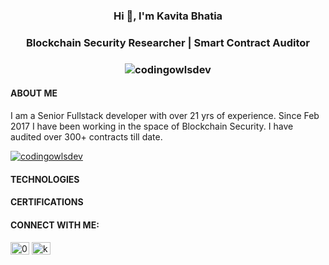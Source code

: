 ### **<div align="center"> Hi 👋, I'm Kavita Bhatia </div>**
### <div align="center">Blockchain Security Researcher | Smart Contract Auditor</div>
### <div align="center"> <img src="https://komarev.com/ghpvc/?username=codingowlsdev&label=Profile%20views&color=0e75b6&style=flat" alt="codingowlsdev" /> </div>

#### **ABOUT ME**
I am a Senior Fullstack developer with over 21 yrs of experience. Since Feb 2017 I have been working in the space of Blockchain Security. I have audited over 300+ contracts till date.
<p align="left"> <a href="https://github.com/codingowlsdev/github-profile-trophy"><img src="https://github-profile-trophy.vercel.app/?username=codingowlsdev&title=Joined,Repositories,Commits,Followers&row=2&column=3&theme=onedark&margin-w=15&margin-h=15" alt="codingowlsdev" /></a> </p>

#### **TECHNOLOGIES**



#### **CERTIFICATIONS**


#### **CONNECT WITH ME:**

<p align="left">
<a href="https://twitter.com/0xcodingowls" target="blank"><img align="center" src="https://raw.githubusercontent.com/rahuldkjain/github-profile-readme-generator/master/src/images/icons/Social/twitter.svg" alt="0xcodingowls" height="20" width="30" /></a>
<a href="https://linkedin.com/in/kb211" target="blank"><img align="center" src="https://raw.githubusercontent.com/rahuldkjain/github-profile-readme-generator/master/src/images/icons/Social/linked-in-alt.svg" alt="kb211" height="20" width="30" /></a>
</p>

  
 
